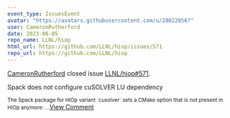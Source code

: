 ```yaml
---
event_type: IssuesEvent
avatar: "https://avatars.githubusercontent.com/u/28022856?"
user: CameronRutherford
date: 2023-06-05
repo_name: LLNL/hiop
html_url: https://github.com/LLNL/hiop/issues/571
repo_url: https://github.com/LLNL/hiop
---
```


<a href='https://github.com/CameronRutherford' target='_blank'>CameronRutherford</a> closed issue <a href='https://github.com/LLNL/hiop/issues/571' target='_blank'>LLNL/hiop#571</a>.

<p>Spack does not configure cuSOLVER LU dependency</p><small>The Spack package for HiOp variant `cusolver` sets a CMake option that is not present in HiOp anymore:...</small><a href='https://github.com/LLNL/hiop/issues/571' target='_blank'>View Comment</a>